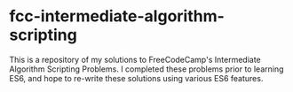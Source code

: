 # fcc-intermediate-algorithm-scripting

This is a repository of my solutions to FreeCodeCamp's Intermediate Algorithm Scripting Problems. I completed these problems prior to learning ES6, and hope to re-write these solutions using various ES6 features.
